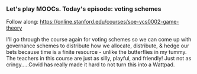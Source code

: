 ### Let's play MOOCs. Today's episode: voting schemes

Follow along: https://online.stanford.edu/courses/soe-ycs0002-game-theory

I'll go through the course again for voting schemes so we can come up with governance schemes to distribute how we allocate, distribute, & hedge our bets because time is a finite resource - unlike the butterflies in my tummy. The teachers in this course are just as silly, playful, and friendly! Just not as cringy.....Covid has really made it hard to not turn this into a Wattpad.
